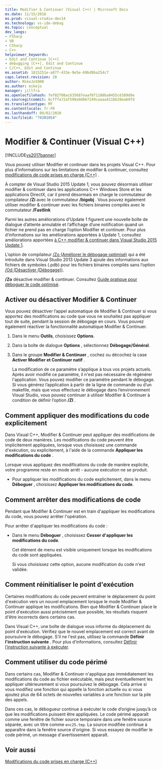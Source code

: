 ```yaml
---
title: Modifier & Continuer (Visual C++) | Microsoft Docs
ms.date: 11/15/2016
ms.prod: visual-studio-dev14
ms.technology: vs-ide-debug
ms.topic: conceptual
dev_langs:
- FSharp
- VB
- CSharp
- C++
helpviewer_keywords:
- Edit and Continue [C++]
- debugging [C++], Edit and Continue
- C/C++, Edit and Continue
ms.assetid: 1815251e-a877-433e-9e5e-69bd9ba254c7
caps.latest.revision: 28
author: MikeJo5000
ms.author: mikejo
manager: jillfra
ms.openlocfilehash: fef02f08ac635687eaaf071188ba0455c6389d9e
ms.sourcegitcommit: 6cfffa72af599a9d667249caaaa411bb28ea69fd
ms.translationtype: MT
ms.contentlocale: fr-FR
ms.lasthandoff: 09/02/2020
ms.locfileid: "74301054"
---
```

# <a name="edit-and-continue-visual-c"></a>Modifier & Continuer (Visual C++)
[!INCLUDE[vs2017banner](../includes/vs2017banner.md)]

Vous pouvez utiliser Modifier et continuer dans les projets Visual C++. Pour plus d’informations sur les limitations de modifier & continuer, consultez [modifications de code prises en charge (C++)](../debugger/supported-code-changes-cpp.md) .  
  
 À compter de Visual Studio 2015 Update 1, vous pouvez désormais utiliser modifier & continuer dans les applications C++ Windows Store et les applications DirectX, car il prend désormais en charge le commutateur de compilateur **/Zi** avec le commutateur **/bigobj** . Vous pouvez également utiliser modifier & continuer avec les fichiers binaires compilés avec le commutateur **/Fastlink**  
  
 Parmi les autres améliorations d’Update 1 figurent une nouvelle boîte de dialogue d’attente annulable et l’affichage d’une notification quand un fichier ne prend pas en charge l’option Modifier et continuer. Pour plus d’informations sur les améliorations apportées à Update 1, consultez améliorations apportées [à C++ modifier & continuer dans Visual Studio 2015 Update 1](https://devblogs.microsoft.com/cppblog/improvements-for-c-edit-and-continue-in-visual-studio-2015-update-1/).  
  
 L’option de compilateur [/Zo (Améliorer le débogage optimisé)](https://msdn.microsoft.com/library/eea8d89a-7fe0-4fe1-86b2-7689bbebbd7f) qui a été introduite dans Visual Studio 2013 Update 3 ajoute des informations aux fichiers de symboles (.pdb) pour les fichiers binaires compilés sans l’option [/Od (Désactiver (Débogage))](https://msdn.microsoft.com/library/aafb762y.aspx).  
  
 **/Zo** désactive modifier & continuer. Consultez [Guide pratique pour déboguer le code optimisé](../debugger/how-to-debug-optimized-code.md).  
  
## <a name="enable-or-disable-edit-and-continue"></a><a name="BKMK_Enable_or_disable_automatic_invocation_of_Edit_and_Continue"></a> Activer ou désactiver Modifier & Continuer  
 Vous pouvez désactiver l’appel automatique de Modifier & Continuer si vous apportez des modifications au code que vous ne souhaitez pas appliquer tout de suite, pendant la session de débogage en cours. Vous pouvez également réactiver la fonctionnalité automatique Modifier & Continuer.  
  
1. Dans le menu **Outils**, choisissez **Options**.  
  
2. Dans la boîte de dialogue **Options** , sélectionnez **Débogage/Général**.  
  
3. Dans le groupe **Modifier &amp; Continuer** , cochez ou décochez la case **Activer Modifier et Continuer natif** .  
  
   La modification de ce paramètre s’applique à tous vos projets actuels. Après avoir modifié ce paramètre, il n'est pas nécessaire de régénérer l'application. Vous pouvez modifier ce paramètre pendant le débogage. Si vous générez l’application à partir de la ligne de commande ou d’un makefile, mais que vous effectuez le débogage dans l’environnement Visual Studio, vous pouvez continuer à utiliser Modifier & Continuer à condition de définir l’option **/ZI** .  
  
## <a name="how-to-apply-code-changes-explicitly"></a><a name="BKMK_How_to_apply_code_changes_explicitly"></a> Comment appliquer des modifications du code explicitement  
 Dans Visual C++, Modifier & Continuer peut appliquer des modifications de code de deux manières. Les modifications du code peuvent être implicitement appliquées, lorsque vous choisissez une commande d'exécution, ou explicitement, à l'aide de la commande **Appliquer les modifications du code** .  
  
 Lorsque vous appliquez des modifications du code de manière explicite, votre programme reste en mode arrêt - aucune exécution ne se produit.  
  
- Pour appliquer les modifications du code explicitement, dans le menu **Déboguer** , choisissez **Appliquer les modifications du code**.  
  
## <a name="how-to-stop-code-changes"></a><a name="BKMK_How_to_stop_code_changes"></a> Comment arrêter des modifications de code  
 Pendant que Modifier & Continuer est en train d'appliquer les modifications du code, vous pouvez arrêter l'opération.  
  
 Pour arrêter d'appliquer les modifications du code :  
  
- Dans le menu **Déboguer** , choisissez **Cesser d'appliquer les modifications du code**.  
  
  Cet élément de menu est visible uniquement lorsque les modifications du code sont appliquées.  
  
  Si vous choisissez cette option, aucune modification du code n'est validée.  
  
## <a name="how-to-reset-the-point-of-execution"></a><a name="BKMK_How_to_reset_the_point_of_execution"></a> Comment réinitialiser le point d'exécution  
 Certaines modifications du code peuvent entraîner le déplacement du point d'exécution vers un nouvel emplacement lorsque le mode Modifier & Continuer applique les modifications. Bien que Modifier & Continuer place le point d'exécution aussi précisément que possible, les résultats risquent d'être incorrects dans certains cas.  
  
 Dans Visual C++, une boîte de dialogue vous informe du déplacement du point d'exécution. Vérifiez que le nouvel emplacement est correct avant de poursuivre le débogage. S'il ne l'est pas, utilisez la commande **Définir l'instruction suivante** . Pour plus d’informations, consultez [Définir l’instruction suivante à exécuter](https://msdn.microsoft.com/library/y740d9d3.aspx#BKMK_Set_the_next_statement_to_execute).  
  
## <a name="how-to-work-with-stale-code"></a><a name="BKMK_How_to_work_with_stale_code"></a> Comment utiliser du code périmé  
 Dans certains cas, Modifier & Continuer n'applique pas immédiatement les modifications du code au fichier exécutable, mais peut éventuellement les appliquer ultérieurement si vous poursuivez le débogage. Cela arrive si vous modifiez une fonction qui appelle la fonction actuelle ou si vous ajoutez plus de 64 octets de nouvelles variables à une fonction sur la pile des appels.  
  
 Dans ces cas, le débogueur continue à exécuter le code d’origine jusqu’à ce que les modifications puissent être appliquées. Le code périmé apparaît comme une fenêtre de fichier source temporaire dans une fenêtre source séparée, avec un titre comme `enc25.tmp`. La source modifiée continue à apparaître dans la fenêtre source d'origine. Si vous essayez de modifier le code périmé, un message d'avertissement apparaît.  
  
## <a name="see-also"></a>Voir aussi  
 [Modifications du code prises en charge (C++)](../debugger/supported-code-changes-cpp.md)
